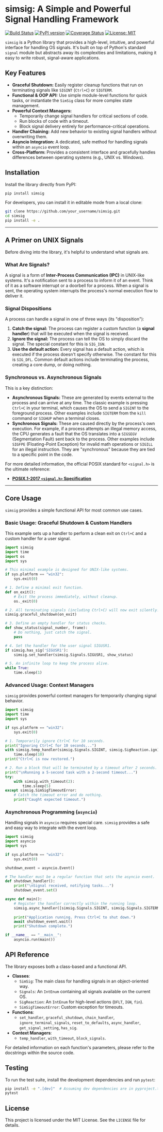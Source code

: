 # simsig: A Simple and Powerful Signal Handling Framework

[![Build Status](https://img.shields.io/travis/com/your_username/simsig.svg?style=for-the-badge)](https://travis-ci.com/your_username/simsig)
[![PyPI version](https://img.shields.io/pypi/v/simsig.svg?style=for-the-badge)](https://pypi.org/project/simsig/)
[![Coverage Status](https://img.shields.io/coveralls/github/your_username/simsig.svg?style=for-the-badge)](https://coveralls.io/github/your_username/simsig)
[![License: MIT](https://img.shields.io/badge/License-MIT-yellow.svg?style=for-the-badge)](https://opensource.org/licenses/MIT)

`simsig` is a Python library that provides a high-level, intuitive, and powerful interface for handling OS signals. It's built on top of Python's standard `signal` module but abstracts away its complexities and limitations, making it easy to write robust, signal-aware applications.

## Key Features

* **Graceful Shutdown:** Easily register cleanup functions that run on terminating signals like `SIGINT` (`Ctrl+C`) or `SIGTERM`.
* **Functional & OOP API:** Use simple module-level functions for quick tasks, or instantiate the `SimSig` class for more complex state management.
* **Powerful Context Managers:**
    * Temporarily change signal handlers for critical sections of code.
    * Run blocks of code with a timeout.
    * Block signal delivery entirely for performance-critical operations.
* **Handler Chaining:** Add new behavior to existing signal handlers without overwriting them.
* **Asyncio Integration:** A dedicated, safe method for handling signals within an `asyncio` event loop.
* **Cross-Platform:** Provides a consistent interface and gracefully handles differences between operating systems (e.g., UNIX vs. Windows).

## Installation

Install the library directly from PyPI:
```bash
pip install simsig
```
For developers, you can install it in editable mode from a local clone:
```bash
git clone https://github.com/your_username/simsig.git
cd simsig
pip install -e .
```
---
## A Primer on UNIX Signals

Before diving into the library, it's helpful to understand what signals are.

### What Are Signals?

A signal is a form of **Inter-Process Communication (IPC)** in UNIX-like systems. It's a notification sent to a process to inform it of an event. Think of it as a software interrupt or a doorbell for a process. When a signal is sent, the operating system interrupts the process's normal execution flow to deliver it.

### Signal Dispositions

A process can handle a signal in one of three ways (its "disposition"):

1.  **Catch the signal:** The process can register a custom function (a **signal handler**) that will be executed when the signal is received.
2.  **Ignore the signal:** The process can tell the OS to simply discard the signal. The special constant for this is `SIG_IGN`.
3.  **Use the default action:** Every signal has a default action, which is executed if the process doesn't specify otherwise. The constant for this is `SIG_DFL`. Common default actions include terminating the process, creating a core dump, or doing nothing.

### Synchronous vs. Asynchronous Signals

This is a key distinction:
* **Asynchronous Signals:** These are generated by events external to the process and can arrive at any time. The classic example is pressing `Ctrl+C` in your terminal, which causes the OS to send a `SIGINT` to the foreground process. Other examples include `SIGTERM` from the `kill` command or `SIGHUP` when a terminal closes.
* **Synchronous Signals:** These are caused directly by the process's own execution. For example, if a process attempts an illegal memory access, the CPU generates a fault that the OS translates into a `SIGSEGV` (Segmentation Fault) sent back to the process. Other examples include `SIGFPE` (Floating-Point Exception) for invalid math operations or `SIGILL` for an illegal instruction. They are "synchronous" because they are tied to a specific point in the code.

For more detailed information, the official POSIX standard for `<signal.h>` is the ultimate reference:
* [**POSIX.1-2017 `<signal.h>` Specification**]([https://pubs.opengroup.org/onlinepubs/9699919799/basedefs/signal.h.html](https://pubs.opengroup.org/onlinepubs/9699919799/basedefs/signal.h.html))

---
## Core Usage

`simsig` provides a simple functional API for most common use cases.

### Basic Usage: Graceful Shutdown & Custom Handlers

This example sets up a handler to perform a clean exit on `Ctrl+C` and a custom handler for a user signal.

```python
import simsig
import time
import os
import sys

# This minimal example is designed for UNIX-like systems.
if sys.platform == "win32":
    sys.exit(0)

# 1. Define a minimal exit function.
def on_exit():
    # Exit the process immediately, without cleanup.
    os._exit(0)

# 2. All terminating signals (including Ctrl+C) will now exit silently.
simsig.graceful_shutdown(on_exit)

# 3. Define an empty handler for status checks.
def show_status(signal_number, frame):
    # Do nothing, just catch the signal.
    pass

# 4. Set the handler for the user signal SIGUSR1.
if simsig.has_sig('SIGUSR1'):
    simsig.set_handler(simsig.Signals.SIGUSR1, show_status)

# 5. An infinite loop to keep the process alive.
while True:
    time.sleep(1)
```

### Advanced Usage: Context Managers

`simsig` provides powerful context managers for temporarily changing signal behavior.

```python
import simsig
import time
import sys

if sys.platform == "win32":
    sys.exit(0)

# 1. Temporarily ignore Ctrl+C for 10 seconds.
print("Ignoring Ctrl+C for 10 seconds...")
with simsig.temp_handler(simsig.Signals.SIGINT, simsig.SigReaction.ign):
    time.sleep(10)
print("Ctrl+C is now restored.")

# 2. Run a block that will be terminated by a timeout after 2 seconds.
print("\nRunning a 5-second task with a 2-second timeout...")
try:
    with simsig.with_timeout(2):
        time.sleep(5)
except simsig.SimSigTimeoutError:
    # Catch the timeout error and do nothing.
    print("Caught expected timeout.")
```

### Asynchronous Programming (`asyncio`)

Handling signals in `asyncio` requires special care. `simsig` provides a safe and easy way to integrate with the event loop.

```python
import simsig
import asyncio
import sys

if sys.platform == "win32":
    sys.exit(0)

shutdown_event = asyncio.Event()

# The handler must be a regular function that sets the asyncio event.
def shutdown_handler():
    print("\nSignal received, notifying tasks...")
    shutdown_event.set()

async def main():
    # Register the handler correctly within the running loop.
    simsig.async_handler([simsig.Signals.SIGINT, simsig.Signals.SIGTERM], shutdown_handler)
    
    print("Application running. Press Ctrl+C to shut down.")
    await shutdown_event.wait()
    print("Shutdown complete.")

if __name__ == "__main__":
    asyncio.run(main())
```

## API Reference
The library exposes both a class-based and a functional API.

* **Classes**:
    * `SimSig`: The main class for handling signals in an object-oriented way.
    * `Signals`: An `IntEnum` containing all signals available on the current OS.
    * `SigReaction`: An `IntEnum` for high-level actions (`DFLT`, `IGN`, `fin`).
    * `SimSigTimeoutError`: Custom exception for timeouts.
* **Functions**:
    * `set_handler`, `graceful_shutdown`, `chain_handler`, `ignore_terminal_signals`, `reset_to_defaults`, `async_handler`, `get_signal_setting`, `has_sig`.
* **Context Managers**:
    * `temp_handler`, `with_timeout`, `block_signals`.

For detailed information on each function's parameters, please refer to the docstrings within the source code.

## Testing
To run the test suite, install the development dependencies and run `pytest`:
```bash
pip install -e ".[dev]"  # Assuming dev dependencies are in pyproject.toml
pytest
```

## License
This project is licensed under the MIT License. See the `LICENSE` file for details.
